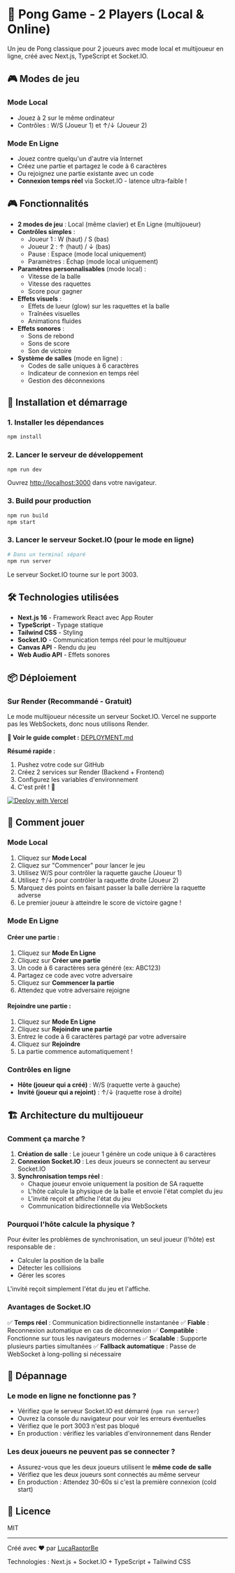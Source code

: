 # 🏓 Pong Game - 2 Players (Local & Online)

Un jeu de Pong classique pour 2 joueurs avec mode local et multijoueur en ligne, créé avec Next.js, TypeScript et Socket.IO.

## 🎮 Modes de jeu

### Mode Local
- Jouez à 2 sur le même ordinateur
- Contrôles : W/S (Joueur 1) et ↑/↓ (Joueur 2)

### Mode En Ligne
- Jouez contre quelqu'un d'autre via Internet
- Créez une partie et partagez le code à 6 caractères
- Ou rejoignez une partie existante avec un code
- **Connexion temps réel** via Socket.IO - latence ultra-faible !

## 🎮 Fonctionnalités

- **2 modes de jeu** : Local (même clavier) et En Ligne (multijoueur)
- **Contrôles simples** :
  - Joueur 1 : W (haut) / S (bas)
  - Joueur 2 : ↑ (haut) / ↓ (bas)
  - Pause : Espace (mode local uniquement)
  - Paramètres : Échap (mode local uniquement)
- **Paramètres personnalisables** (mode local) :
  - Vitesse de la balle
  - Vitesse des raquettes
  - Score pour gagner
- **Effets visuels** :
  - Effets de lueur (glow) sur les raquettes et la balle
  - Traînées visuelles
  - Animations fluides
- **Effets sonores** :
  - Sons de rebond
  - Sons de score
  - Son de victoire
- **Système de salles** (mode en ligne) :
  - Codes de salle uniques à 6 caractères
  - Indicateur de connexion en temps réel
  - Gestion des déconnexions

## 🚀 Installation et démarrage

### 1. Installer les dépendances

```bash
npm install
```

### 2. Lancer le serveur de développement

```bash
npm run dev
```

Ouvrez [http://localhost:3000](http://localhost:3000) dans votre navigateur.

### 3. Build pour production

```bash
npm run build
npm start
```

### 3. Lancer le serveur Socket.IO (pour le mode en ligne)

```bash
# Dans un terminal séparé
npm run server
```

Le serveur Socket.IO tourne sur le port 3003.

## 🛠️ Technologies utilisées

- **Next.js 16** - Framework React avec App Router
- **TypeScript** - Typage statique
- **Tailwind CSS** - Styling
- **Socket.IO** - Communication temps réel pour le multijoueur
- **Canvas API** - Rendu du jeu
- **Web Audio API** - Effets sonores

## 📦 Déploiement

### Sur Render (Recommandé - Gratuit)

Le mode multijoueur nécessite un serveur Socket.IO. Vercel ne supporte pas les WebSockets, donc nous utilisons Render.

**📖 Voir le guide complet :** [DEPLOYMENT.md](./DEPLOYMENT.md)

**Résumé rapide :**
1. Pushez votre code sur GitHub
2. Créez 2 services sur Render (Backend + Frontend)
3. Configurez les variables d'environnement
4. C'est prêt ! 🚀

[![Deploy with Vercel](https://vercel.com/button)](https://vercel.com/new/clone?repository-url=https://github.com/LucaRaptorBe/pong-app)

## 🎯 Comment jouer

### Mode Local

1. Cliquez sur **Mode Local**
2. Cliquez sur "Commencer" pour lancer le jeu
3. Utilisez W/S pour contrôler la raquette gauche (Joueur 1)
4. Utilisez ↑/↓ pour contrôler la raquette droite (Joueur 2)
5. Marquez des points en faisant passer la balle derrière la raquette adverse
6. Le premier joueur à atteindre le score de victoire gagne !

### Mode En Ligne

#### Créer une partie :
1. Cliquez sur **Mode En Ligne**
2. Cliquez sur **Créer une partie**
3. Un code à 6 caractères sera généré (ex: ABC123)
4. Partagez ce code avec votre adversaire
5. Cliquez sur **Commencer la partie**
6. Attendez que votre adversaire rejoigne

#### Rejoindre une partie :
1. Cliquez sur **Mode En Ligne**
2. Cliquez sur **Rejoindre une partie**
3. Entrez le code à 6 caractères partagé par votre adversaire
4. Cliquez sur **Rejoindre**
5. La partie commence automatiquement !

### Contrôles en ligne
- **Hôte (joueur qui a créé)** : W/S (raquette verte à gauche)
- **Invité (joueur qui a rejoint)** : ↑/↓ (raquette rose à droite)

## 🏗️ Architecture du multijoueur

### Comment ça marche ?

1. **Création de salle** : Le joueur 1 génère un code unique à 6 caractères
2. **Connexion Socket.IO** : Les deux joueurs se connectent au serveur Socket.IO
3. **Synchronisation temps réel** :
   - Chaque joueur envoie uniquement la position de SA raquette
   - L'hôte calcule la physique de la balle et envoie l'état complet du jeu
   - L'invité reçoit et affiche l'état du jeu
   - Communication bidirectionnelle via WebSockets

### Pourquoi l'hôte calcule la physique ?

Pour éviter les problèmes de synchronisation, un seul joueur (l'hôte) est responsable de :
- Calculer la position de la balle
- Détecter les collisions
- Gérer les scores

L'invité reçoit simplement l'état du jeu et l'affiche.

### Avantages de Socket.IO

✅ **Temps réel** : Communication bidirectionnelle instantanée
✅ **Fiable** : Reconnexion automatique en cas de déconnexion
✅ **Compatible** : Fonctionne sur tous les navigateurs modernes
✅ **Scalable** : Supporte plusieurs parties simultanées
✅ **Fallback automatique** : Passe de WebSocket à long-polling si nécessaire

## 🐛 Dépannage

### Le mode en ligne ne fonctionne pas ?

- Vérifiez que le serveur Socket.IO est démarré (`npm run server`)
- Ouvrez la console du navigateur pour voir les erreurs éventuelles
- Vérifiez que le port 3003 n'est pas bloqué
- En production : vérifiez les variables d'environnement dans Render

### Les deux joueurs ne peuvent pas se connecter ?

- Assurez-vous que les deux joueurs utilisent le **même code de salle**
- Vérifiez que les deux joueurs sont connectés au même serveur
- En production : Attendez 30-60s si c'est la première connexion (cold start)

## 📝 Licence

MIT

---

Créé avec ❤️ par [LucaRaptorBe](https://github.com/LucaRaptorBe)

Technologies : Next.js + Socket.IO + TypeScript + Tailwind CSS
